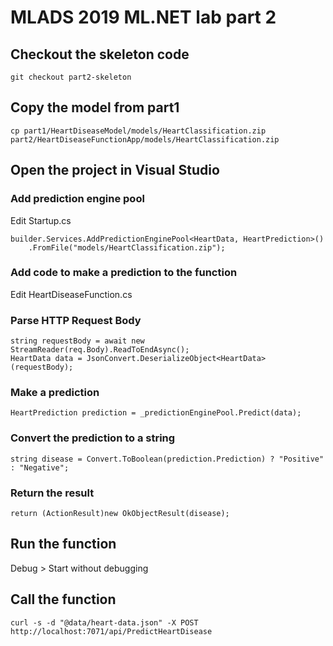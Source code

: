 # MLADS 2019 ML.NET lab part 2

## Checkout the skeleton code

    git checkout part2-skeleton

## Copy the model from part1

    cp part1/HeartDiseaseModel/models/HeartClassification.zip part2/HeartDiseaseFunctionApp/models/HeartClassification.zip

## Open the project in Visual Studio

### Add prediction engine pool

Edit Startup.cs

    builder.Services.AddPredictionEnginePool<HeartData, HeartPrediction>()
        .FromFile("models/HeartClassification.zip");

### Add code to make a prediction to the function

Edit HeartDiseaseFunction.cs

### Parse HTTP Request Body

    string requestBody = await new StreamReader(req.Body).ReadToEndAsync();
    HeartData data = JsonConvert.DeserializeObject<HeartData>(requestBody);

### Make a prediction

    HeartPrediction prediction = _predictionEnginePool.Predict(data);

### Convert the prediction to a string

    string disease = Convert.ToBoolean(prediction.Prediction) ? "Positive" : "Negative";

### Return the result

    return (ActionResult)new OkObjectResult(disease);

## Run the function

Debug > Start without debugging

## Call the function

    curl -s -d "@data/heart-data.json" -X POST http://localhost:7071/api/PredictHeartDisease
